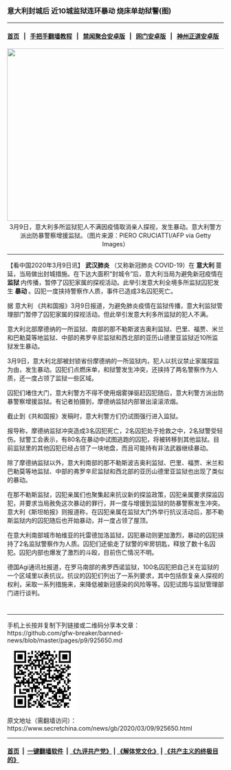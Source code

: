 ### 意大利封城后 近10城监狱连环暴动 烧床单劫狱警(图)
------------------------

#### [首页](https://github.com/gfw-breaker/banned-news/blob/master/README.md) &nbsp;&nbsp;|&nbsp;&nbsp; [手把手翻墙教程](https://github.com/gfw-breaker/guides/wiki) &nbsp;&nbsp;|&nbsp;&nbsp; [禁闻聚合安卓版](https://github.com/gfw-breaker/bn-android) &nbsp;&nbsp;|&nbsp;&nbsp; [网门安卓版](https://github.com/oGate2/oGate) &nbsp;&nbsp;|&nbsp;&nbsp; [神州正道安卓版](https://github.com/SzzdOgate/update) 



<div class="article_right" style="fone-color:#000">
 <p style="text-align: center;">
  <img alt="" src="//img3.secretchina.com/pic/2020/3-9/p2644161a473421982-ss.jpg" style="height:400px; width:600px"/>
  <br>
   3月9日，意大利多所监狱犯人不满因疫情取消亲人探视，发生暴动。意大利警方派出防暴警察增援监狱。（图片来源：PIERO CRUCIATTI/AFP via Getty Images）
   <span id="hideid" name="hideid" style="color:red;display:none;">
    <span href="https://www.secretchina.com">
    </span>
   </span>
  </br>
 </p>
 <div id="txt-mid1-t21-2017">
  

---


  </div>
 </div>
 <p>
  【看中国2020年3月9日讯】
  <strong>
   <span href="https://www.secretchina.com/news/gb/tag/武汉肺炎" target="_blank">
    武汉肺炎
   </span>
  </strong>
  （又称新冠肺炎 COVID-19）在
  <strong>
   意大利
  </strong>
  蔓延，当局做出封城措施。在下达大面积“封城令”后，意大利当局为避免新冠疫情在
  <strong>
   监狱
  </strong>
  内传播，暂停了囚犯家属的探视活动。此举引发意大利全境多所监狱囚犯发生
  <strong>
   暴动
  </strong>
  。囚犯一度挟持警察作人质，事件已造成3名囚犯死亡。
  <span id="hideid" name="hideid" style="color:red;display:none;">
   <span href="https://www.secretchina.com">
   </span>
  </span>
 </p>
 <p>
  据
  <span href="https://www.secretchina.com/news/gb/tag/意大利" target="_blank">
   意大利
  </span>
  《共和国报》3月9日报道，为避免肺炎疫情在监狱传播，意大利监狱管理部门暂停了囚犯家属的探视活动。但此举引发意大利多所监狱的犯人不满。
 </p>
 <p>
  意大利北部摩德纳的一所监狱、南部的那不勒斯波吉奥利监狱、巴里、福贾、米兰和巴勒莫等地监狱、中部的弗罗辛尼监狱和西北部的亚历山德里亚监狱近10所监狱发生暴动。
 </p>
 <p>
  3月9日，意大利北部被封锁省份摩德纳的一所监狱内，犯人以抗议禁止家属探监为由，发生暴动。囚犯们点燃床单，和狱警发生冲突，还挟持了两名警察作为人质，还一度占领了监狱一些区域。
 </p>
 <p>
  囚犯们堵住大门，意大利警方不得不使用烟雾弹驱赶囚犯随后，意大利警方派出防暴警察增援监狱。有记者拍摄到，摩德纳监狱内部冒出滚滚浓烟。
 </p>
 <p>
  截止到《共和国报》发稿时，意大利警方们仍试图强行进入监狱。
 </p>
 <p>
  报导称，摩德纳监狱冲突造成3名囚犯死亡，2名囚犯处于抢救之中，2名狱警受轻伤。狱警工会表示，有80名在暴动中试图逃跑的囚犯，将被转移到其他监狱。目前监狱里的其他囚犯已经占领了一块地盘，而且可能持有非法武器继续暴动。
 </p>
 <p>
  除了摩德纳监狱以外，意大利南部的那不勒斯波吉奥利监狱、巴里、福贾、米兰和巴勒莫等地监狱、中部的弗罗辛尼监狱和西北部的亚历山德里亚监狱也出现了类似的暴动。
 </p>
 <p>
  在那不勒斯监狱，囚犯亲属们也聚集起来抗议新的探监政策，囚犯亲属要求探监囚犯，并要求当局赦免这次暴动的罪行，并一度与增援到监狱的防暴警察发生冲突。意大利《斯坦帕报》则报道称，在囚犯亲属在监狱大门外举行抗议活动后，那不勒斯监狱内的囚犯随后也开始暴动，并一度占领了屋顶。
 </p>
 <p>
  在意大利南部城市帕维亚的托雷德加洛监狱，囚犯暴动则更加激烈，暴动的囚犯挟持了2名监狱警察作为人质。囚犯们还偷走了狱警的牢房钥匙，释放了数十名囚犯。囚犯内部也爆发了激烈的斗殴，目前伤亡情况不明。
 </p>
 <p>
  德国Agi通讯社报道，在罗马南部的弗罗西诺监狱，100名囚犯把自己关在监狱的一个区域里以表抗议。抗议的囚犯们列出了一系列要求，其中包括恢复亲人探视的权利，采取一系列措施来，来降低被新冠感染的风险等等。囚犯试图与监狱管理部门进行谈判。
  <center>
   <div>
    <div id="txt-mid2-t22-2017" style="display: block;  max-height: 351px;  overflow: hidden;">
     <div id="SC-21xxx">
     </div>
     <ins class="adsbygoogle" data-ad-client="ca-pub-1276641434651360" data-ad-format="auto" data-ad-slot="4301710469" data-full-width-responsive="true" style="display:block">
     </ins>
    </div>
   </div>
  </center>
  <div style="padding-top:12px;">
  </div>
 </p>
</div>

<hr/>
手机上长按并复制下列链接或二维码分享本文章：<br/>
https://github.com/gfw-breaker/banned-news/blob/master/pages/p9/925650.md <br/>
<a href='https://github.com/gfw-breaker/banned-news/blob/master/pages/p9/925650.md'><img src='https://github.com/gfw-breaker/banned-news/blob/master/pages/p9/925650.md.png'/></a> <br/>
原文地址（需翻墙访问）：https://www.secretchina.com/news/gb/2020/03/09/925650.html


------------------------
#### [首页](https://github.com/gfw-breaker/banned-news/blob/master/README.md) &nbsp;|&nbsp; [一键翻墙软件](https://github.com/gfw-breaker/nogfw/blob/master/README.md) &nbsp;| [《九评共产党》](https://github.com/gfw-breaker/9ping.md/blob/master/README.md#九评之一评共产党是什么) | [《解体党文化》](https://github.com/gfw-breaker/jtdwh.md/blob/master/README.md) | [《共产主义的终极目的》](https://github.com/gfw-breaker/gczydzjmd.md/blob/master/README.md)


<img src='http://gfw-breaker.win/banned-news/pages/p9/925650.md' width='0px' height='0px'/>